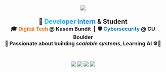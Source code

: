 <h1 align="center">
  <img src="https://readme-typing-svg.herokuapp.com/?font=Fira+Code&size=35&pause=1000&theme=tokyonight&center=true&vCenter=true&width=650&height=70&lines=Hey+there!+%F0%9F%91%8B;I'm+Nyi+Nyi+Sai+(Leion)+%F0%9F%A7%A0;Crafting+Code+with+Purpose+%F0%9F%9A%80" />
</h1>

<h3 align="center">
  <strong style="font-size: 20px;">🌟 <span style="background: linear-gradient(90deg, #00c6ff, #0072ff); -webkit-background-clip: text; color: transparent;">Developer Intern</span> & Student</strong>
  <br>
  🎓 <span style="color: #ff6a00;">Digital Tech</span> @ <strong>Kasem Bundit</strong> &nbsp;|&nbsp; 🛡️ <span style="color: #0077b6;">Cybersecurity</span> @ <strong>CU Boulder</strong>
  <br>
  🚀 Passionate about building <em>scalable systems</em>,  Learning AI  ⚙️🎨
</h3>

<br>


<p align="center">
  <img src="https://img.shields.io/badge/Python-3776AB?style=for-the-badge&logo=python&logoColor=white" />
  <img src="https://img.shields.io/badge/Django-092E20?style=for-the-badge&logo=django&logoColor=white" />
  <img src="https://img.shields.io/badge/Spring_Boot-6DB33F?style=for-the-badge&logo=springboot&logoColor=white" />
  <img src="https://img.shields.io/badge/SQL-4479A1?style=for-the-badge&logo=mysql&logoColor=white" />
</p>

